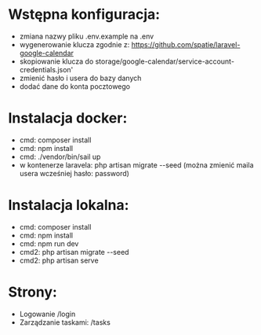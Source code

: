 # Wstępna konfiguracja:
 - zmiana nazwy pliku .env.example na .env
 - wygenerowanie klucza zgodnie z: https://github.com/spatie/laravel-google-calendar
 - skopiowanie klucza do storage/google-calendar/service-account-credentials.json'
 - zmienić hasło i usera do bazy danych 
 - dodać dane do konta pocztowego

# Instalacja docker:
 - cmd: composer install
 - cmd: npm install
 - cmd: ./vendor/bin/sail up
 - w kontenerze laravela: php artisan migrate --seed (można zmienić maila usera wcześniej hasło: password)

# Instalacja lokalna:
 - cmd: composer install
 - cmd: npm install
 - cmd: npm run dev
 - cmd2: php artisan migrate --seed
 - cmd2: php artisan serve

# Strony:
- Logowanie /login
- Zarządzanie taskami: /tasks
